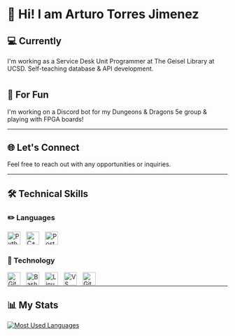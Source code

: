 # :wave: Hi! I am Arturo Torres Jimenez 

## :computer: Currently
I'm working as a Service Desk Unit Programmer at The Geisel Library at UCSD. Self-teaching database & API development. 

#

## :game_die: For Fun 
I'm working on a Discord bot for my Dungeons & Dragons 5e group & playing with FPGA boards!

---
## :globe_with_meridians: Let's Connect
Feel free to reach out with any opportunities or inquiries. 

---
## 🛠️ Technical Skills

### :pencil2: Languages
<img align ="left" alt="Python" width="30px" style="padding-right:10px;" src="https://cdn.jsdelivr.net/gh/devicons/devicon/icons/python/python-original.svg"/>
<img align ="left" alt="C++" width="30px" style="padding-right:10px;" src="https://cdn.jsdelivr.net/gh/devicons/devicon/icons/cplusplus/cplusplus-original.svg"/>
<img align ="left" alt="PostgreSQL" width="30px" style="padding-right:10px;" src="https://cdn.jsdelivr.net/gh/devicons/devicon/icons/postgresql/postgresql-original.svg"/>
<br />

#

### :floppy_disk: Technology
<img align ="left" alt="Git" width="30px" style="padding-right:10px;" src="https://cdn.jsdelivr.net/gh/devicons/devicon/icons/git/git-original.svg"/>
<img align ="left" alt="Bash" width="30px" style="padding-right:10px;" src="https://cdn.jsdelivr.net/gh/devicons/devicon/icons/bash/bash-original.svg"/>
<img align ="left" alt="Linux" width="30px" style="padding-right:10px;" src="https://cdn.jsdelivr.net/gh/devicons/devicon/icons/linux/linux-original.svg"/>
<img align ="left" alt="VS Code" width="30px" style="padding-right:10px;" src="https://cdn.jsdelivr.net/gh/devicons/devicon/icons/vscode/vscode-original.svg"/>
<img align ="left" alt="GitHub" width="30px" style="padding-right:10px;" src="https://cdn.jsdelivr.net/gh/devicons/devicon/icons/github/github-original.svg"/>
<br />

---
## :bar_chart: My Stats
[![Most Used Languages](https://github-readme-stats.vercel.app/api/top-langs/?username=kodellektor&layout=compact&theme=transparent)](https://github.com/kodellektor/github-readme)
